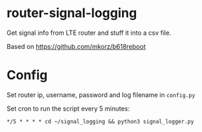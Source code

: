 # router-signal-logging
Get signal info from LTE router and stuff it into a csv file.

Based on https://github.com/mkorz/b618reboot

# Config

Set router ip, username, password and log filename in `config.py`

Set cron to run the script every 5 minutes:

`*/5 * * * * cd ~/signal_logging && python3 signal_logger.py`
